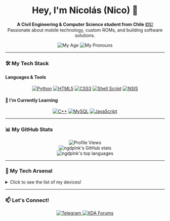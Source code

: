 <div align="center">
  </div>

<div align="center">
  <h1>Hey, I'm Nicolás (Nico) 👋</h1>
  
  <p>
    <b>A Civil Engineering & Computer Science student from Chile 🇨🇱</b><br/>
    Passionate about mobile technology, custom ROMs, and building software solutions.
  </p>

  <img src="https://img.shields.io/badge/Age-20.722-blue?style=for-the-badge" alt="My Age">
  <img src="https://img.shields.io/badge/Pronouns-he/him-blue?style=for-the-badge" alt="My Pronouns">

</div>

---

### 🛠️ My Tech Stack

#### Languages & Tools
<p align="center">
  <a href="#"><img alt="Python" src="https://img.shields.io/badge/Python-3776AB?style=for-the-badge&logo=python&logoColor=white"></a>
  <a href="#"><img alt="HTML5" src="https://img.shields.io/badge/HTML5-E34F26?style=for-the-badge&logo=html5&logoColor=white"></a>
  <a href="#"><img alt="CSS3" src="https://img.shields.io/badge/CSS3-1572B6?style=for-the-badge&logo=css3&logoColor=white"></a>
  <a href="#"><img alt="Shell Script" src="https://img.shields.io/badge/Shell_Script-121011?style=for-the-badge&logo=gnu-bash&logoColor=white"></a>
  <a href="#"><img alt="NSIS" src="https://img.shields.io/badge/NSIS-lightgrey?style=for-the-badge"></a>
</p>

#### 🌱 I'm Currently Learning
<p align="center">
  <a href="#"><img alt="C++" src="https://img.shields.io/badge/C%2B%2B-00599C?style=for-the-badge&logo=c%2B%2B&logoColor=white"></a>
  <a href="#"><img alt="MySQL" src="https://img.shields.io/badge/MySQL-4479A1?style=for-the-badge&logo=mysql&logoColor=white"></a>
  <a href="#"><img alt="JavaScript" src="https://img.shields.io/badge/JavaScript-F7DF1E?style=for-the-badge&logo=javascript&logoColor=black"></a>
</p>

---

### 📊 My GitHub Stats

<div align="center">
  <img src="https://komarev.com/ghpvc/?username=ngdplnk&style=flat-square&color=blue" alt="Profile Views"/>
  <br/>
  
  <img src="https://github-readme-stats.vercel.app/api?username=ngdplnk&show_icons=true&theme=tokyonight&hide_border=true&count_private=true" alt="ngdplnk's GitHub stats" />
  <br/>
  <img src="https://github-readme-stats.vercel.app/api/top-langs/?username=ngdplnk&show_icons=true&theme=tokyonight&hide_border=true&layout=compact" alt="ngdplnk's top languages" />
</div>

---

### 📱 My Tech Arsenal

<details>
  <summary>Click to see the list of my devices!</summary>
  
  - 📱 **Main Phone:** Xiaomi 14T (`degas`)
    - *SoC:* MediaTek Dimensity 8300 Ultra
    - *RAM/Storage:* 12GB / 512GB
    - *OS:* Rooted Taiwanese HyperOS 2.0 (Android 15)
  
  - 💻 **Laptop:** Lenovo IdeaPad Slim 3 15IRH10 [83K1006JCL]
    - *CPU:* Intel I5-13420H
    - *RAM/Storage:* 8GB DDR5 / 512GB NVMe
    - *OS:* Windows 11 25H2
  
  - 🖥️ **Desktop:** Custom Build
    - *Mobo/CPU:* ASUSTeK TUF B360M-E / Intel i5-8400
    - *RAM/Storage:* 16GB DDR4 / 512GB M.2 + 240GB SSD + 1TB HDD
    - *OS:* Arch Linux (GNOME 49 on Wayland)

  - 📱 **Secondary/Project Devices:**
    - **Samsung Galaxy A73 5G** (`a73xq`): Snapdragon 778G, running a private Project NERV build (Android 15). *[Serving as my GF's temporal main phone]*
    - **Samsung Galaxy J7 Pro** (`j7y17lte`): Exynos 7870, running Stock OneUI 1 (Android 9). *[Running a file server - Dead Screen]*

</details>

---

### 📫 Let's Connect!

<p align="center">
  <a href="https://t.me/ngdplnk">
    <img src="https://img.shields.io/badge/Telegram-26A5E4?style=for-the-badge&logo=telegram&logoColor=white" alt="Telegram">
  </a>
  <a href="https://xdaforums.com/m/ngdpl-nk.12569749/">
    <img src="https://img.shields.io/badge/XDA_Forums-F59812?style=for-the-badge&logo=xda-developers&logoColor=white" alt="XDA Forums">
  </a>
</p>
